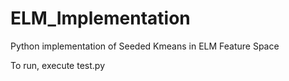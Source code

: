 # ELM_Implementation
Python implementation of Seeded Kmeans in ELM Feature Space


To run, execute test.py
